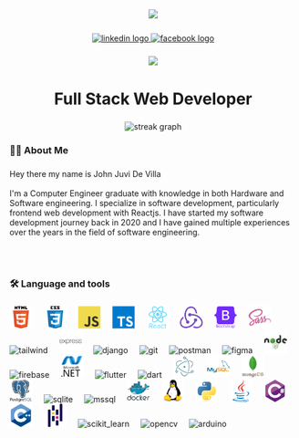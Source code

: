 <div align="center">
  <img height="150" src="https://media.giphy.com/media/M9gbBd9nbDrOTu1Mqx/giphy.gif"  />
</div>

###

<div align="center">
  <a href="https://www.linkedin.com/in/john-juvi-de-villa" target="_blank">
    <img src="https://img.shields.io/static/v1?message=LinkedIn&logo=linkedin&label=&color=0077B5&logoColor=white&labelColor=&style=for-the-badge" height="25" alt="linkedin logo" />
  </a>
  <a href="https://www.facebook.com/johnjuvi.devilla.9" target="_blank">
    <img src="https://img.shields.io/static/v1?message=Facebook&logo=facebook&label=&color=1877F2&logoColor=white&labelColor=&style=for-the-badge" height="25" alt="facebook logo" />
  </a>
</div>

###

<div align="center">
  <img src="https://komarev.com/ghpvc/?username=thescicoder3000&label=Profile%20views&color=0e75b6&style=flat"  />
</div>

###



###

<h1 align="center">Full Stack Web Developer</h1>

###

<div align="center">
  <img src="https://streak-stats.demolab.com?user=TheSciCoder3000&locale=en&mode=daily&theme=dark&hide_border=false&border_radius=5&order=3" height="220" alt="streak graph"  />
</div>

<h3 align="left">👩‍💻  About Me</h3>

###

<p align="left">
  Hey there my name is John Juvi De Villa<br>
  <br>I'm a Computer Engineer graduate with knowledge in both Hardware and Software engineering.
  I specialize in software development, particularly frontend web development with Reactjs. I have
  started my software development journey back in 2020 and I have gained multiple experiences over 
  the years in the field of software engineering.
</p>

<br>
<br>

###

<h3 align="left">🛠 Language and tools</h3>

###

<p align="left">
  <!-- Web Development Core -->
  <img src="https://raw.githubusercontent.com/devicons/devicon/master/icons/html5/html5-original-wordmark.svg" alt="html5" height="40" />
  <img width="12" />
  <img src="https://raw.githubusercontent.com/devicons/devicon/master/icons/css3/css3-original-wordmark.svg" alt="css3" height="40" />
  <img width="12" />
  <img src="https://raw.githubusercontent.com/devicons/devicon/master/icons/javascript/javascript-original.svg" alt="javascript" height="40" />
  <img width="12" />
  <img src="https://raw.githubusercontent.com/devicons/devicon/master/icons/typescript/typescript-original.svg" alt="typescript" height="40" />
  <img width="12" />

  <!-- Web Frameworks & Libraries -->
  <img src="https://raw.githubusercontent.com/devicons/devicon/master/icons/react/react-original-wordmark.svg" alt="react" height="40" />
  <img width="12" />
  <img src="https://raw.githubusercontent.com/devicons/devicon/master/icons/redux/redux-original.svg" alt="redux" height="40" />
  <img width="12" />
  <img src="https://raw.githubusercontent.com/devicons/devicon/master/icons/bootstrap/bootstrap-plain-wordmark.svg" alt="bootstrap" height="40" />
  <img width="12" />
  <img src="https://raw.githubusercontent.com/devicons/devicon/master/icons/sass/sass-original.svg" alt="sass" height="40" />
  <img width="12" />
  <img src="https://www.vectorlogo.zone/logos/tailwindcss/tailwindcss-icon.svg" alt="tailwind" height="40" />
  <img width="12" />
  <img src="https://raw.githubusercontent.com/devicons/devicon/master/icons/express/express-original-wordmark.svg" alt="express" height="40" />
  <img width="12" />
  <img src="https://www.djangoproject.com/m/img/logos/django-logo-negative.svg" alt="django" height="40" />
  <img width="12" />

  <!-- Web Tools -->
  <img src="https://www.vectorlogo.zone/logos/git-scm/git-scm-icon.svg" alt="git" height="40" />
  <img width="12" />
  <img src="https://www.vectorlogo.zone/logos/getpostman/getpostman-icon.svg" alt="postman" height="40" />
  <img width="12" />
  <img src="https://www.vectorlogo.zone/logos/figma/figma-icon.svg" alt="figma" height="40" />
  <img width="12" />

  <!-- Backend & Hosting -->
  <img src="https://raw.githubusercontent.com/devicons/devicon/master/icons/nodejs/nodejs-original-wordmark.svg" alt="nodejs" height="40" />
  <img width="12" />
  <img src="https://www.vectorlogo.zone/logos/firebase/firebase-icon.svg" alt="firebase" height="40" />
  <img width="12" />
  <img src="https://raw.githubusercontent.com/devicons/devicon/master/icons/dot-net/dot-net-original-wordmark.svg" alt="dotnet" height="40" />
  <img width="12" />

  <!-- Mobile & Cross-Platform -->
  <img src="https://www.vectorlogo.zone/logos/flutterio/flutterio-icon.svg" alt="flutter" height="40" />
  <img width="12" />
  <img src="https://www.vectorlogo.zone/logos/dartlang/dartlang-icon.svg" alt="dart" height="40" />
  <img width="12" />
  <img src="https://raw.githubusercontent.com/devicons/devicon/master/icons/electron/electron-original.svg" alt="electron" height="40" />
  <img width="12" />

  <!-- Databases -->
  <img src="https://raw.githubusercontent.com/devicons/devicon/master/icons/mysql/mysql-original-wordmark.svg" alt="mysql" height="40" />
  <img width="12" />
  <img src="https://raw.githubusercontent.com/devicons/devicon/master/icons/mongodb/mongodb-original-wordmark.svg" alt="mongodb" height="40" />
  <img width="12" />
  <img src="https://raw.githubusercontent.com/devicons/devicon/master/icons/postgresql/postgresql-original-wordmark.svg" alt="postgresql" height="40" />
  <img width="12" />
  <img src="https://www.vectorlogo.zone/logos/sqlite/sqlite-icon.svg" alt="sqlite" height="40" />
  <img width="12" />
  <img src="https://www.svgrepo.com/show/303229/microsoft-sql-server-logo.svg" alt="mssql" height="40" />
  <img width="12" />

  <!-- DevOps -->
  <img src="https://raw.githubusercontent.com/devicons/devicon/master/icons/docker/docker-original-wordmark.svg" alt="docker" height="40" />
  <img width="12" />
  <img src="https://raw.githubusercontent.com/devicons/devicon/master/icons/linux/linux-original.svg" alt="linux" height="40" />
  <img width="12" />

  <!-- Programming Languages -->
  <img src="https://raw.githubusercontent.com/devicons/devicon/master/icons/python/python-original.svg" alt="python" height="40" />
  <img width="12" />
  <img src="https://raw.githubusercontent.com/devicons/devicon/master/icons/java/java-original.svg" alt="java" height="40" />
  <img width="12" />
  <img src="https://raw.githubusercontent.com/devicons/devicon/master/icons/csharp/csharp-original.svg" alt="csharp" height="40" />
  <img width="12" />
  <img src="https://raw.githubusercontent.com/devicons/devicon/master/icons/cplusplus/cplusplus-original.svg" alt="cplusplus" height="40" />
  <img width="12" />

  <!-- Data Science -->
  <img src="https://raw.githubusercontent.com/devicons/devicon/2ae2a900d2f041da66e950e4d48052658d850630/icons/pandas/pandas-original.svg" alt="pandas" height="40" />
  <img width="12" />
  <img src="https://upload.wikimedia.org/wikipedia/commons/0/05/Scikit_learn_logo_small.svg" alt="scikit_learn" height="40" />
  <img width="12" />
  <img src="https://www.vectorlogo.zone/logos/opencv/opencv-icon.svg" alt="opencv" height="40" />
  <img width="12" />

  <!-- Embedded Systems -->
  <img src="https://cdn.worldvectorlogo.com/logos/arduino-1.svg" alt="arduino" height="40" />
</p>
